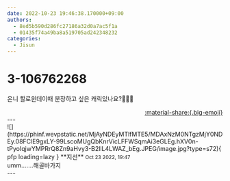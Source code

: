 ```yaml
---
date: 2022-10-23 19:46:38.170000+09:00
authors:
  - 8ed5b590d286fc27186a32d0a7ac5f1a
  - 01435f74a49ba8a519705ad242348232
categories:
  - Jisun
---
```


# 3-106762268

<div class="post-container" markdown="1">
<div class="content-container md-sidebar__scrollwrap" markdown="1">

온니 할로윈데이때 분장하고 싶은 캐릭있나요?👻🎃🍭

</div>
</div>

<div style="text-align: right;" markdown="1">
<a href="https://weverse.io/fromis9/fanpost/3-106762268" style="text-align: right;">:material-share:{.big-emoji}</a>
</div>
---

<div class="comments-container md-sidebar__scrollwrap" markdown="1">
<div class="comment" markdown="1">
<div class='id-container' markdown="1">
![](https://phinf.wevpstatic.net/MjAyNDEyMTlfMTE5/MDAxNzM0NTgzMjY0NDEy.08FClE9gxLY-99LscoMUgQbKnrVicLFFWSqmAi3eGLEg.hXV0n-tPyoIqjwYMPRrQ8Zn9aHvy3-B2llL4LWAZ_bEg.JPEG/image.jpg?type=s72){ pfp loading=lazy }
**<span class="artist">지선</span>** <small>Oct 23 2022, 19:47</small><br>
</div>
<div class='comment-body' markdown="1">
umm.......해골바가지
</div>
</div>
</div>
---
